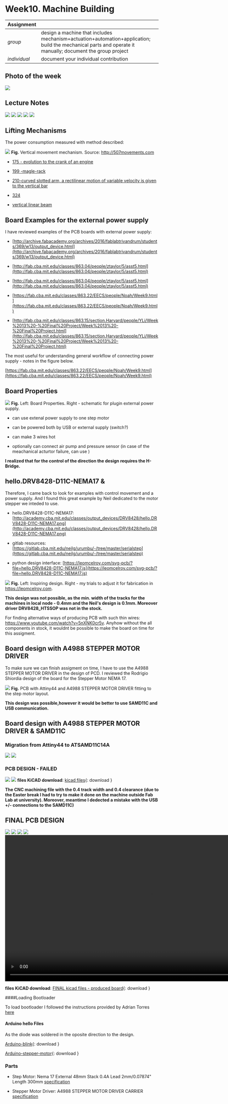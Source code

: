 # **Week10.** Machine Building


|Assignment    |                          |
| ----------- | ------------------------------------ |
| *group*       |  design a machine that includes mechanism+actuation+automation+application; build the mechanical parts and operate it manually; document the group project |
| *individual*      |   document your individual contribution|


## Photo of the week

![](../images/week10/photo-of-the-week10.png)


## Lecture Notes

![](../images/week10/week10-.png)
![](../images/week10/week10-2.png)
![](../images/week10/week10-3.png)
![](../images/week10/week10-4.png)
![](../images/week10/week10-5.png)


## Lifting Mechanisms
The power consumption measured with method described:

![](../images/week10/week10-7.png)
**Fig.** Vertical movement mechanism. Source: http://507movements.com

- [175 - evolution to the crank of an engine](http://507movements.com/mm_175.html)

- [199 -magle-rack](http://507movements.com/mm_199.html)

- [210-curved slotted arm, a rectilinear motion of variable velocity is given to the vertical bar](http://507movements.com/mm_210.html)

- [324](http://507movements.com/mm_324.html)

- [vertical linear beam](https://www.youtube.com/watch?v=cP3-XVwzyDU)



## Board Examples for the external power supply
I have reviewed examples of the PCB boards with external power supply:

- [http://archive.fabacademy.org/archives/2016/fablabtrivandrum/students/369/w13/output_device.html](http://archive.fabacademy.org/archives/2016/fablabtrivandrum/students/369/w13/output_device.html)

- [http://fab.cba.mit.edu/classes/863.04/people/ztaylor/5/asst5.html](http://fab.cba.mit.edu/classes/863.04/people/ztaylor/5/asst5.html)

- [http://fab.cba.mit.edu/classes/863.04/people/ztaylor/5/asst5.html](http://fab.cba.mit.edu/classes/863.04/people/ztaylor/5/asst5.html)

- [https://fab.cba.mit.edu/classes/863.22/EECS/people/Noah/Week9.html](https://fab.cba.mit.edu/classes/863.22/EECS/people/Noah/Week9.html)


- [http://fab.cba.mit.edu/classes/863.15/section.Harvard/people/YLi/Week%2013%20-%20Final%20Project/Week%2013%20-%20Final%20Project.html](http://fab.cba.mit.edu/classes/863.15/section.Harvard/people/YLi/Week%2013%20-%20Final%20Project/Week%2013%20-%20Final%20Project.html)

The most useful for understanding general workflow of connecting power supply - notes in the figure below.

[https://fab.cba.mit.edu/classes/863.22/EECS/people/Noah/Week9.html](https://fab.cba.mit.edu/classes/863.22/EECS/people/Noah/Week9.html)



## Board Properties

![](../images/week10/week10-6.png)
**Fig.** Left: Board Properties. Right - schematic for plugin external power supply.


- can use extenal power supply to one step motor

- can be powered both by USB or external supply (switch?)

- can make 3 wires hot

- optionally can connect air pump and pressure sensor (in case of the meachanical acturtor failure, can use )

**I realized that for the control of the direction the design requires the H-Bridge.**



## hello.DRV8428-D11C-NEMA17 &
Therefore, I came back to look for examples with control movement and a power supply.
And I found this great example by Neil dedicated to the motor stepper we inteded to use.

- hello.DRV8428-D11C-NEMA17:  [http://academy.cba.mit.edu/classes/output_devices/DRV8428/hello.DRV8428-D11C-NEMA17.png](http://academy.cba.mit.edu/classes/output_devices/DRV8428/hello.DRV8428-D11C-NEMA17.png)

- gitlab resources: [https://gitlab.cba.mit.edu/neilg/urumbu/-/tree/master/serialstep](https://gitlab.cba.mit.edu/neilg/urumbu/-/tree/master/serialstep)

- python design interface: [https://leomcelroy.com/svg-pcb/?file=hello.DRV8428-D11C-NEMA17.js](https://leomcelroy.com/svg-pcb/?file=hello.DRV8428-D11C-NEMA17.js)


![](../images/week10/week10-8.png)
**Fig.** Left: Inspiring design. Right - my trials to adjust it for fabrication in https://leomcelroy.com.


**This design was not possible, as the min. width of the tracks for the machines in local node - 0.4mm and the Neil's design is 0.1mm. Moreover driver DRV8428_HTSSOP was not in the stock.**

For finding alternative ways of producing PCB with such thin wires: https://www.youtube.com/watch?v=5nXNK0cr5v. Anyhow without the all components in stock, it wouldnt be possible to make the board on time for this assigment.


## Board design with A4988 STEPPER MOTOR DRIVER
To make sure we can finish assigment on time, I have to use the A4988 STEPPER MOTOR DRIVER in the design of PCD. I reviewed the Rodrigio Shiordia design of the board for the Stepper Motor NEMA 17.


![](../images/week10/week10-9.png)
**Fig.** PCB with Attiny44 and A4988 STEPPER MOTOR DRIVER fitting to the step motor layout.

**This design was possible,however it would be better to use SAMD11C and USB communication.**

## Board design with A4988 STEPPER MOTOR DRIVER & SAMD11C



### Migration from Attiny44 to ATSAMD11C14A
![](../images/week10/week10-10.png)
![](../images/week10/week10-11.png)

### PCB DESIGN - FAILED
![](../images/week10/week10-12.png)
![](../images/week10/N17SAMDacaRodrigoGDN-USB-parts.png)
**files KiCAD download**: [kicad files](../files/N17SAMD11-GDN-USB-Edge_Cuts.zip){: download }

**The CNC machining file with the 0.4 track width and 0.4 clearance (due to the Easter break I had to try to make it done on the machine outside Fab Lab at university). Moreover, meantime I dedected a mistake with the USB +/- connections to the SAMD11C)**

## FINAL PCB DESIGN
![](../images/week10/week10-13.png)
![](../images/week10/week10-132.png)
![](../images/week10/week10-133.png)
![](../images/week10/week10-134.png)
<video width="960"  controls>
  <source src="../../images/week10/WhatsApp Video 2023-04-12 at 06.23.37.mp4" type="video/mp4">
</video>

**files KiCAD download**: [FINAL kicad files - produced board](../files/N17SAMDacaNeil.zip){: download }

####Loading Bootloader

To load bootloader I followed the instructions provided by Adrian Torres [here](http://fabacademy.org/2020/labs/leon/students/adrian-torres/samdino.html)

#### Arduino hello Files
As the diode was soldered in the oposite direction to the design.

[Arduino-blink](../files/samd-blink.ino){: download }

[Arduino-stepper-motor](../files/samd-stepper-motor.ino){: download }

### Parts


- Step Motor: Nema 17 External 48mm Stack 0.4A Lead 2mm/0.07874" Length 300mm [specification](https://www.oyostepper.com/goods-151-Nema-17-External-48mm-Stack-04A-Lead-2mm007874-Length-300mm.html)

- Stepper Motor Driver: A4988 STEPPER MOTOR DRIVER CARRIER [specification](https://www.snapeda.com/parts/A4988%20STEPPER%20MOTOR%20DRIVER%20CARRIER/Pololu/view-part/)
